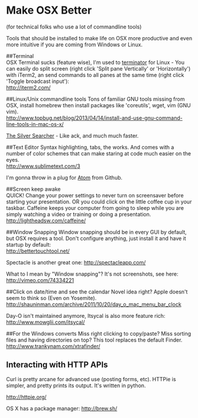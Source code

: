 Make OSX Better 
===============  
(for technical folks who use a lot of commandline tools)

Tools that should be installed to make life on OSX more productive and even more intuitive if you are coming from Windows or Linux. 

##Terminal  
OSX Terminal sucks (feature wise), I'm used to [terminator](https://launchpad.net/terminator) for Linux - You can easily do split screen (right click 'Split pane Vertically' or 'Horizontally') with iTerm2, an send commands to all panes at the same time (right click 'Toggle broadcast input'):  
http://iterm2.com/  

##Linux/Unix commandline tools
Tons of familiar GNU tools missing from OSX, install homebrew then install packages like 'coreutils', wget, vim (GNU vim).  
http://www.topbug.net/blog/2013/04/14/install-and-use-gnu-command-line-tools-in-mac-os-x/  

[The Silver Searcher](https://github.com/ggreer/the_silver_searcher) - Like ack, and much much faster.

##Text Editor
Syntax highlighting, tabs, the works.  And comes with a number of color schemes that can make staring at code much easier on the eyes.  
http://www.sublimetext.com/3

I'm gonna throw in a plug for [Atom](http://atom.io) from Github.

##Screen keep awake  
QUICK!  Change your power settings to never turn on screensaver before starting your presentation.  OR you could click on the little coffee cup in your taskbar.  Caffeine keeps your computer from going to sleep while you are simply watching a video or training or doing a presentation.  
http://lightheadsw.com/caffeine/  

##Window Snapping
Window snapping should be in every GUI by default, but OSX requires a tool.  Don't configure anything, just install it and have it startup by default:  
http://bettertouchtool.net/  

Spectacle is another great one: http://spectacleapp.com/

What to I mean by "Window snapping"?  It's not screenshots, see here:  
http://vimeo.com/74334221

##Click on date/time and see the calendar
Novel idea right?  Apple doesn't seem to think so (Even on Yosemite).  
http://shauninman.com/archive/2011/10/20/day_o_mac_menu_bar_clock

Day-O isn't maintained anymore, Itsycal is also more feature rich: http://www.mowglii.com/itsycal/

##For the Windows converts
Miss right clicking to copy/paste?  Miss sorting files and having directories on top?  This tool replaces the default Finder.  
http://www.trankynam.com/xtrafinder/

## Interacting with HTTP APIs

Curl is pretty arcane for advanced use (posting forms, etc). HTTPie is simpler, and pretty prints its output. It's written in python.

http://httpie.org/

OS X has a package manager: http://brew.sh/
